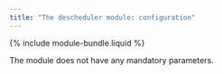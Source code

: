 ```yaml
---
title: "The descheduler module: configuration"
---
```


{% include module-bundle.liquid %}

The module does not have any mandatory parameters.
